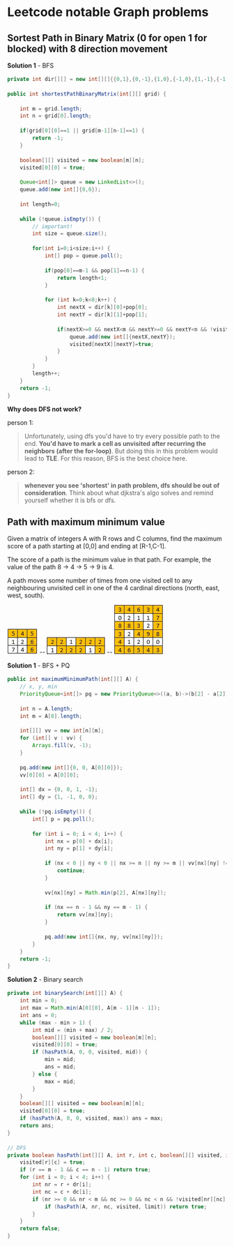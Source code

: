 # Leetcode notable Graph problems

## Sortest Path in Binary Matrix (0 for open 1 for blocked) with 8 direction movement

__Solution 1__ - BFS

```java
private int dir[][] = new int[][]{{0,1},{0,-1},{1,0},{-1,0},{1,-1},{-1,1},{-1,-1},{1,1}};

public int shortestPathBinaryMatrix(int[][] grid) {

    int m = grid.length;
    int n = grid[0].length;

    if(grid[0][0]==1 || grid[m-1][n-1]==1) {
        return -1;
    }

    boolean[][] visited = new boolean[m][n];
    visited[0][0] = true;

    Queue<int[]> queue = new LinkedList<>();
    queue.add(new int[]{0,0});

    int length=0;

    while (!queue.isEmpty()) {
        // important!
        int size = queue.size();

        for(int i=0;i<size;i++) {
            int[] pop = queue.poll();

            if(pop[0]==m-1 && pop[1]==n-1) {
                return length+1;
            }

            for (int k=0;k<8;k++) {
                int nextX = dir[k][0]+pop[0];
                int nextY = dir[k][1]+pop[1];

                if(nextX>=0 && nextX<m && nextY>=0 && nextY<n && !visited[nextX][nextY] && grid[nextX][nextY]==0) {
                    queue.add(new int[]{nextX,nextY});
                    visited[nextX][nextY]=true;
                }
            }
        }
        length++;
    }
    return -1;
}
```

__Why does DFS not work?__

person 1:
> Unfortunately, using dfs you'd have to try every possible path to the end.
__You'd have to mark a cell as unvisited after recurring the neighbors (after the for-loop)__. But doing this in this problem would lead to __TLE__.
For this reason, BFS is the best choice here.

person 2:
> __whenever you see 'shortest' in path problem, dfs should be out of consideration__. Think about what djkstra's algo solves and remind yourself whether it is bfs or dfs.

## Path with maximum minimum value

Given a matrix of integers A with R rows and C columns, find the maximum score of a path starting at [0,0] and ending at [R-1,C-1].

The score of a path is the minimum value in that path.  For example, the value of the path 8 →  4 →  5 →  9 is 4.

A path moves some number of times from one visited cell to any neighbouring unvisited cell in one of the 4 cardinal directions (north, east, west, south).

![Example 1](./images/graphmaxminpath1.jpeg) -- ![Example 2](./images/graphmaxminpath2.jpeg) -- ![Example 3](./images/graphmaxminpath3.jpeg)

__Solution 1__ - BFS + PQ

```java
public int maximumMinimumPath(int[][] A) {
    // x, y, min
    PriorityQueue<int[]> pq = new PriorityQueue<>((a, b)->(b[2] - a[2]));

    int n = A.length;
    int m = A[0].length;

    int[][] vv = new int[n][m];
    for (int[] v : vv) {
        Arrays.fill(v, -1);
    }

    pq.add(new int[]{0, 0, A[0][0]});
    vv[0][0] = A[0][0];

    int[] dx = {0, 0, 1, -1};
    int[] dy = {1, -1, 0, 0};

    while (!pq.isEmpty()) {
        int[] p = pq.poll();

        for (int i = 0; i < 4; i++) {
            int nx = p[0] + dx[i];
            int ny = p[1] + dy[i];

            if (nx < 0 || ny < 0 || nx >= n || ny >= m || vv[nx][ny] != -1) {
                continue;
            }

            vv[nx][ny] = Math.min(p[2], A[nx][ny]);

            if (nx == n - 1 && ny == m - 1) {
                return vv[nx][ny];
            }

            pq.add(new int[]{nx, ny, vv[nx][ny]});
        }
    }
    return -1;
}
```

__Solution 2__ - Binary search

```java
private int binarySearch(int[][] A) {
    int min = 0;
    int max = Math.min(A[0][0], A[m - 1][n - 1]);
    int ans = 0;
    while (max - min > 1) {
        int mid = (min + max) / 2;
        boolean[][] visited = new boolean[m][n];
        visited[0][0] = true;
        if (hasPath(A, 0, 0, visited, mid)) {
            min = mid;
            ans = mid;
        } else {
            max = mid;
        }
    }
    boolean[][] visited = new boolean[m][n];
    visited[0][0] = true;
    if (hasPath(A, 0, 0, visited, max)) ans = max;
    return ans;
}

// DFS
private boolean hasPath(int[][] A, int r, int c, boolean[][] visited, int limit) {
    visited[r][c] = true;
    if (r == m - 1 && c == n - 1) return true;
    for (int i = 0; i < 4; i++) {
        int nr = r + dr[i];
        int nc = c + dc[i];
        if (nr >= 0 && nr < m && nc >= 0 && nc < n && !visited[nr][nc] && A[nr][nc] >= limit) {
            if (hasPath(A, nr, nc, visited, limit)) return true;
        }
    }
    return false;
}
```
